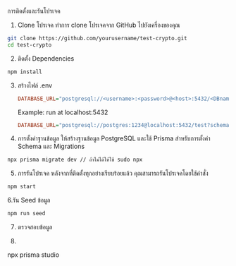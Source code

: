 


การติดตั้งและรันโปรเจค

1. Clone โปรเจค
ทำการ clone โปรเจคจาก GitHub ไปยังเครื่องของคุณ

```bash
git clone https://github.com/yourusername/test-crypto.git
cd test-crypto
```
2. ติดตั้ง Dependencies
```bash
npm install
```
3. สร้างไฟล์ .env
   
   ```ini
   DATABASE_URL="postgresql://<username>:<password>@<host>:5432/<DBname>?schema=public"
   ```

   Example: run at localhost:5432
   ```ini
   DATABASE_URL="postgresql://postgres:1234@localhost:5432/test?schema=public"
   ```
4. การตั้งค่าฐานข้อมูล
ให้สร้างฐานข้อมูล PostgreSQL และใช้ Prisma สำหรับการตั้งค่า Schema และ Migrations

```bash
npx prisma migrate dev // ถ้าไม่ได้ให้ใช้ sudo npx
```
5. การรันโปรเจค
หลังจากที่ติดตั้งทุกอย่างเรียบร้อยแล้ว คุณสามารถรันโปรเจคโดยใช้คำสั่ง
```bash
npm start
```

6.รัน Seed ข้อมูล
```bash
npm run seed
```

7. ตรวจสอบข้อมูล
8. ```bash
npx prisma studio
```

